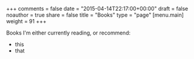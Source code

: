 +++
comments = false
date = "2015-04-14T22:17:00+00:00"
draft = false
noauthor = true
share = false
title = "Books"
type = "page"
[menu.main]
weight = 91
+++

Books I'm either currently reading, or recommend:

- this
- that
